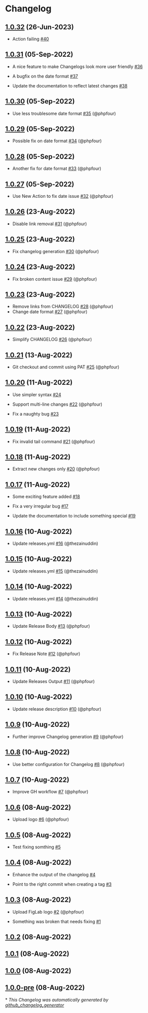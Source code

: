 # Changelog

## [1.0.32](https://github.com/phpfour/changelog-tag-release-action/tree/1.0.32) (26-Jun-2023)

- Action failing [\#40](https://github.com/phpfour/changelog-tag-release-action/issues/40)

## [1.0.31](https://github.com/phpfour/changelog-tag-release-action/tree/1.0.31) (05-Sep-2022)

- A nice feature to make Changelogs look more user friendly [\#36](https://github.com/phpfour/changelog-tag-release-action/issues/36)

- A bugfix on the date format [\#37](https://github.com/phpfour/changelog-tag-release-action/issues/37)

- Update the documentation to reflect latest changes [\#38](https://github.com/phpfour/changelog-tag-release-action/issues/38)

## [1.0.30](https://github.com/phpfour/changelog-tag-release-action/tree/1.0.30) (05-Sep-2022)

- Use less troublesome date format [\#35](https://github.com/phpfour/changelog-tag-release-action/pull/35) (@phpfour)

## [1.0.29](https://github.com/phpfour/changelog-tag-release-action/tree/1.0.29) (05-Sep-2022)

- Possible fix on date format [\#34](https://github.com/phpfour/changelog-tag-release-action/pull/34) (@phpfour)

## [1.0.28](https://github.com/phpfour/changelog-tag-release-action/tree/1.0.28) (05-Sep-2022)

- Another fix for date format [\#33](https://github.com/phpfour/changelog-tag-release-action/pull/33) (@phpfour)

## [1.0.27](https://github.com/phpfour/changelog-tag-release-action/tree/1.0.27) (05-Sep-2022)

- Use New Action to fix date issue [\#32](https://github.com/phpfour/changelog-tag-release-action/pull/32) (@phpfour)

## [1.0.26](https://github.com/phpfour/changelog-tag-release-action/tree/1.0.26) (23-Aug-2022)

- Disable link removal [\#31](https://github.com/phpfour/changelog-tag-release-action/pull/31) (@phpfour)

## [1.0.25](https://github.com/phpfour/changelog-tag-release-action/tree/1.0.25) (23-Aug-2022)

- Fix changelog generation [\#30](https://github.com/phpfour/changelog-tag-release-action/pull/30) (@phpfour)

## [1.0.24](https://github.com/phpfour/changelog-tag-release-action/tree/1.0.24) (23-Aug-2022)

- Fix broken content issue [\#29](https://github.com/phpfour/changelog-tag-release-action/pull/29) (@phpfour)

## [1.0.23](https://github.com/phpfour/changelog-tag-release-action/tree/1.0.23) (23-Aug-2022)

- Remove links from CHANGELOG [\#28](https://github.com/phpfour/changelog-tag-release-action/pull/28) (@phpfour)
- Change date format [\#27](https://github.com/phpfour/changelog-tag-release-action/pull/27) (@phpfour)

## [1.0.22](https://github.com/phpfour/changelog-tag-release-action/tree/1.0.22) (23-Aug-2022)

- Simplify CHANGELOG [\#26](https://github.com/phpfour/changelog-tag-release-action/pull/26) (@phpfour)

## [1.0.21](https://github.com/phpfour/changelog-tag-release-action/tree/1.0.21) (13-Aug-2022)

- Git checkout and commit using PAT [\#25](https://github.com/phpfour/changelog-tag-release-action/pull/25) (@phpfour)

## [1.0.20](https://github.com/phpfour/changelog-tag-release-action/tree/1.0.20) (11-Aug-2022)

- Use simpler syntax [\#24](https://github.com/phpfour/changelog-tag-release-action/issues/24)
- Support multi-line changes [\#22](https://github.com/phpfour/changelog-tag-release-action/pull/22) (@phpfour)

- Fix a naughty bug [\#23](https://github.com/phpfour/changelog-tag-release-action/issues/23)

## [1.0.19](https://github.com/phpfour/changelog-tag-release-action/tree/1.0.19) (11-Aug-2022)

- Fix invalid tail command [\#21](https://github.com/phpfour/changelog-tag-release-action/pull/21) (@phpfour)

## [1.0.18](https://github.com/phpfour/changelog-tag-release-action/tree/1.0.18) (11-Aug-2022)

- Extract new changes only [\#20](https://github.com/phpfour/changelog-tag-release-action/pull/20) (@phpfour)

## [1.0.17](https://github.com/phpfour/changelog-tag-release-action/tree/1.0.17) (11-Aug-2022)

- Some exciting feature added [\#18](https://github.com/phpfour/changelog-tag-release-action/issues/18)

- Fix a very irregular bug  [\#17](https://github.com/phpfour/changelog-tag-release-action/issues/17)

- Update the documentation to include something special [\#19](https://github.com/phpfour/changelog-tag-release-action/issues/19)

## [1.0.16](https://github.com/phpfour/changelog-tag-release-action/tree/1.0.16) (10-Aug-2022)

- Update releases.yml [\#16](https://github.com/phpfour/changelog-tag-release-action/pull/16) (@thezainuddin)

## [1.0.15](https://github.com/phpfour/changelog-tag-release-action/tree/1.0.15) (10-Aug-2022)

- Update releases.yml [\#15](https://github.com/phpfour/changelog-tag-release-action/pull/15) (@thezainuddin)

## [1.0.14](https://github.com/phpfour/changelog-tag-release-action/tree/1.0.14) (10-Aug-2022)

- Update releases.yml [\#14](https://github.com/phpfour/changelog-tag-release-action/pull/14) (@thezainuddin)

## [1.0.13](https://github.com/phpfour/changelog-tag-release-action/tree/1.0.13) (10-Aug-2022)

- Update Release Body [\#13](https://github.com/phpfour/changelog-tag-release-action/pull/13) (@phpfour)

## [1.0.12](https://github.com/phpfour/changelog-tag-release-action/tree/1.0.12) (10-Aug-2022)

- Fix Release Note [\#12](https://github.com/phpfour/changelog-tag-release-action/pull/12) (@phpfour)

## [1.0.11](https://github.com/phpfour/changelog-tag-release-action/tree/1.0.11) (10-Aug-2022)

- Update Releases Output [\#11](https://github.com/phpfour/changelog-tag-release-action/pull/11) (@phpfour)

## [1.0.10](https://github.com/phpfour/changelog-tag-release-action/tree/1.0.10) (10-Aug-2022)

- Update release description [\#10](https://github.com/phpfour/changelog-tag-release-action/pull/10) (@phpfour)

## [1.0.9](https://github.com/phpfour/changelog-tag-release-action/tree/1.0.9) (10-Aug-2022)

- Further improve Changelog generation [\#9](https://github.com/phpfour/changelog-tag-release-action/pull/9) (@phpfour)

## [1.0.8](https://github.com/phpfour/changelog-tag-release-action/tree/1.0.8) (10-Aug-2022)

- Use better configuration for Changelog [\#8](https://github.com/phpfour/changelog-tag-release-action/pull/8) (@phpfour)

## [1.0.7](https://github.com/phpfour/changelog-tag-release-action/tree/1.0.7) (10-Aug-2022)

- Improve GH workflow [\#7](https://github.com/phpfour/changelog-tag-release-action/pull/7) (@phpfour)

## [1.0.6](https://github.com/phpfour/changelog-tag-release-action/tree/1.0.6) (08-Aug-2022)

- Upload logo [\#6](https://github.com/phpfour/changelog-tag-release-action/pull/6) (@phpfour)

## [1.0.5](https://github.com/phpfour/changelog-tag-release-action/tree/1.0.5) (08-Aug-2022)

- Test fixing somthing [\#5](https://github.com/phpfour/changelog-tag-release-action/issues/5)

## [1.0.4](https://github.com/phpfour/changelog-tag-release-action/tree/1.0.4) (08-Aug-2022)

- Enhance the output of the changelog [\#4](https://github.com/phpfour/changelog-tag-release-action/issues/4)

- Point to the right commit when creating a tag [\#3](https://github.com/phpfour/changelog-tag-release-action/issues/3)

## [1.0.3](https://github.com/phpfour/changelog-tag-release-action/tree/1.0.3) (08-Aug-2022)

- Upload FigLab logo [\#2](https://github.com/phpfour/changelog-tag-release-action/pull/2) (@phpfour)

- Something was broken that needs fixing [\#1](https://github.com/phpfour/changelog-tag-release-action/issues/1)

## [1.0.2](https://github.com/phpfour/changelog-tag-release-action/tree/1.0.2) (08-Aug-2022)

## [1.0.1](https://github.com/phpfour/changelog-tag-release-action/tree/1.0.1) (08-Aug-2022)

## [1.0.0](https://github.com/phpfour/changelog-tag-release-action/tree/1.0.0) (08-Aug-2022)

## [1.0.0-pre](https://github.com/phpfour/changelog-tag-release-action/tree/1.0.0-pre) (08-Aug-2022)



\* *This Changelog was automatically generated by [github_changelog_generator](https://github.com/github-changelog-generator/github-changelog-generator)*
